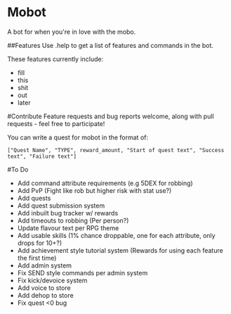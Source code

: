 # Mobot
A bot for when you're in love with the mobo.

##Features
Use .help to get a list of features and commands in the bot.

These features currently include:
* fill
* this
* shit
* out
* later

#Contribute
Feature requests and bug reports welcome, along with pull requests - feel free to participate!

You can write a quest for mobot in the format of:

`["Quest Name", "TYPE", reward_amount, "Start of quest text", "Success text", "Failure text"]`

#To Do
* Add command attribute requirements (e.g 5DEX for robbing)
* Add PvP (Fight like rob but higher risk with stat use?)
* Add quests
* Add quest submission system
* Add inbuilt bug tracker w/ rewards
* Add timeouts to robbing (Per person?)
* Update flavour text per RPG theme
* Add usable skills (1% chance droppable, one for each attribute, only drops for 10+?)
* Add achievement style tutorial system (Rewards for using each feature the first time)
* Add admin system
* Fix SEND style commands per admin system
* Fix kick/devoice system
* Add voice to store
* Add dehop to store
* Fix quest <0 bug
